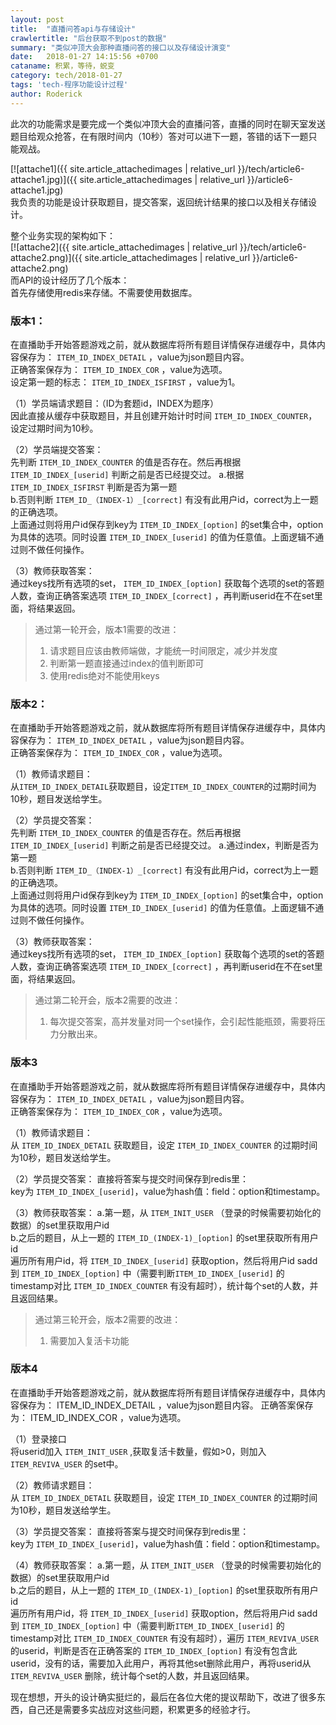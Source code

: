 ```yaml
---
layout: post
title:  "直播问答api与存储设计"
crawlertitle: "后台获取不到post的数据"
summary: "类似冲顶大会那种直播问答的接口以及存储设计演变"
date:   2018-01-27 14:15:56 +0700
cataname: 积累，等待，蜕变
category: tech/2018-01-27
tags: 'tech-程序功能设计过程'
author: Roderick
---
```

此次的功能需求是要完成一个类似冲顶大会的直播问答，直播的同时在聊天室发送题目给观众抢答，在有限时间内（10秒）答对可以进下一题，答错的话下一题只能观战。  

[![attache1]({{ site.article_attachedimages | relative_url }}/tech/article6-attache1.jpg)]({{ site.article_attachedimages | relative_url }}/article6-attache1.jpg)  
我负责的功能是设计获取题目，提交答案，返回统计结果的接口以及相关存储设计。  

整个业务实现的架构如下：  
[![attache2]({{ site.article_attachedimages | relative_url }}/tech/article6-attache2.png)]({{ site.article_attachedimages | relative_url }}/article6-attache2.png)   
而API的设计经历了几个版本：  
首先存储使用redis来存储。不需要使用数据库。  
### 版本1： ###
在直播助手开始答题游戏之前，就从数据库将所有题目详情保存进缓存中，具体内容保存为： `ITEM_ID_INDEX_DETAIL` ，value为json题目内容。  
正确答案保存为： `ITEM_ID_INDEX_COR` ，value为选项。  
设定第一题的标志： `ITEM_ID_INDEX_ISFIRST` ，value为1。 
 
（1）学员端请求题目：（ID为套题id，INDEX为题序）    
因此直接从缓存中获取题目，并且创建开始计时时间 `ITEM_ID_INDEX_COUNTER`，设定过期时间为10秒。  

（2）学员端提交答案：  
先判断 `ITEM_ID_INDEX_COUNTER` 的值是否存在。然后再根据 `ITEM_ID_INDEX_[userid]` 判断之前是否已经提交过。
a.根据 `ITEM_ID_INDEX_ISFIRST` 判断是否为第一题  
b.否则判断 `ITEM_ID_（INDEX-1）_[correct]` 有没有此用户id，correct为上一题的正确选项。  
上面通过则将用户id保存到key为 `ITEM_ID_INDEX_[option]` 的set集合中，option为具体的选项。同时设置 `ITEM_ID_INDEX_[userid]` 的值为任意值。上面逻辑不通过则不做任何操作。  

（3）教师获取答案：  
通过keys找所有选项的set， `ITEM_ID_INDEX_[option]` 获取每个选项的set的答题人数，查询正确答案选项 `ITEM_ID_INDEX_[correct]` ，再判断userid在不在set里面，将结果返回。

> 通过第一轮开会，版本1需要的改进：  
> 1. 请求题目应该由教师端做，才能统一时间限定，减少并发度   
> 2. 判断第一题直接通过index的值判断即可  
> 3. 使用redis绝对不能使用keys

### 版本2： ###
在直播助手开始答题游戏之前，就从数据库将所有题目详情保存进缓存中，具体内容保存为： `ITEM_ID_INDEX_DETAIL` ，value为json题目内容。  
正确答案保存为： `ITEM_ID_INDEX_COR` ，value为选项。

（1）教师请求题目：  
从`ITEM_ID_INDEX_DETAIL`获取题目，设定`ITEM_ID_INDEX_COUNTER`的过期时间为10秒，题目发送给学生。

（2）学员提交答案：  
先判断 `ITEM_ID_INDEX_COUNTER` 的值是否存在。然后再根据 `ITEM_ID_INDEX_[userid]` 判断之前是否已经提交过。
a.通过index，判断是否为第一题  
b.否则判断 `ITEM_ID_（INDEX-1）_[correct]` 有没有此用户id，correct为上一题的正确选项。  
上面通过则将用户id保存到key为 `ITEM_ID_INDEX_[option]` 的set集合中，option为具体的选项。同时设置 `ITEM_ID_INDEX_[userid]` 的值为任意值。上面逻辑不通过则不做任何操作。

（3）教师获取答案：  
通过keys找所有选项的set， `ITEM_ID_INDEX_[option]` 获取每个选项的set的答题人数，查询正确答案选项 `ITEM_ID_INDEX_[correct]` ，再判断userid在不在set里面，将结果返回。

> 通过第二轮开会，版本2需要的改进：  
> 1. 每次提交答案，高并发量对同一个set操作，会引起性能瓶颈，需要将压力分散出来。   

### 版本3 ###
在直播助手开始答题游戏之前，就从数据库将所有题目详情保存进缓存中，具体内容保存为： `ITEM_ID_INDEX_DETAIL` ，value为json题目内容。  
正确答案保存为： `ITEM_ID_INDEX_COR` ，value为选项。

（1）教师请求题目：  
从 `ITEM_ID_INDEX_DETAIL` 获取题目，设定 `ITEM_ID_INDEX_COUNTER` 的过期时间为10秒，题目发送给学生。

（2）学员提交答案：
直接将答案与提交时间保存到redis里：  
key为 `ITEM_ID_INDEX_[userid]`，value为hash值：field：option和timestamp。

（3）教师获取答案：
a.第一题，从 `ITEM_INIT_USER` （登录的时候需要初始化的数据）的set里获取用户id  
b.之后的题目，从上一题的 `ITEM_ID_(INDEX-1)_[option]` 的set里获取所有用户id  
遍历所有用户id，将 `ITEM_ID_INDEX_[userid]` 获取option，然后将用户id sadd到 `ITEM_ID_INDEX_[option]` 中（需要判断`ITEM_ID_INDEX_[userid]` 的timestamp对比 `ITEM_ID_INDEX_COUNTER` 有没有超时），统计每个set的人数，并且返回结果。

> 通过第三轮开会，版本2需要的改进：  
> 1. 需要加入复活卡功能

### 版本4 ###
在直播助手开始答题游戏之前，就从数据库将所有题目详情保存进缓存中，具体内容保存为： ITEM_ID_INDEX_DETAIL ，value为json题目内容。
正确答案保存为： ITEM_ID_INDEX_COR ，value为选项。

（1）登录接口  
将userid加入 `ITEM_INIT_USER` ,获取复活卡数量，假如>0，则加入 `ITEM_REVIVA_USER` 的set中。

（2）教师请求题目：  
从 `ITEM_ID_INDEX_DETAIL` 获取题目，设定 `ITEM_ID_INDEX_COUNTER` 的过期时间为10秒，题目发送给学生。

（3）学员提交答案：
直接将答案与提交时间保存到redis里：  
key为 `ITEM_ID_INDEX_[userid]`，value为hash值：field：option和timestamp。

（4）教师获取答案：
a.第一题，从 `ITEM_INIT_USER` （登录的时候需要初始化的数据）的set里获取用户id  
b.之后的题目，从上一题的 `ITEM_ID_(INDEX-1)_[option]` 的set里获取所有用户id  
遍历所有用户id，将 `ITEM_ID_INDEX_[userid]` 获取option，然后将用户id sadd到 `ITEM_ID_INDEX_[option]` 中（需要判断`ITEM_ID_INDEX_[userid]` 的timestamp对比 `ITEM_ID_INDEX_COUNTER` 有没有超时），遍历 `ITEM_REVIVA_USER` 的userid，判断是否在正确答案的 `ITEM_ID_INDEX_[option]` 有没有包含此userid，没有的话，需要加入此用户，再将其他set删除此用户，再将userid从 `ITEM_REVIVA_USER` 删除，统计每个set的人数，并且返回结果。

现在想想，开头的设计确实挺烂的，最后在各位大佬的提议帮助下，改进了很多东西，自己还是需要多实战应对这些问题，积累更多的经验才行。